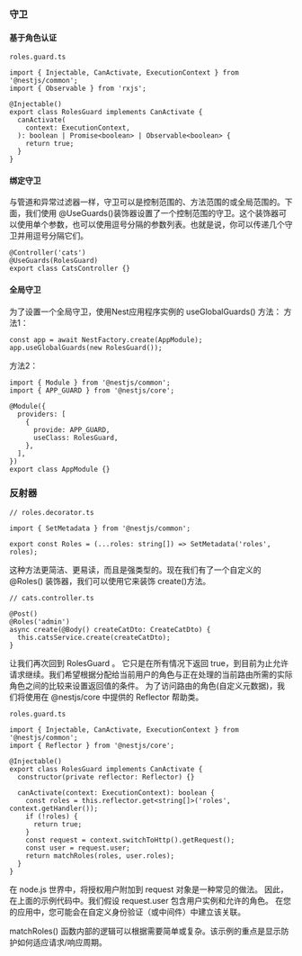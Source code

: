 ### 守卫

#### 基于角色认证
```
roles.guard.ts

import { Injectable, CanActivate, ExecutionContext } from '@nestjs/common';
import { Observable } from 'rxjs';

@Injectable()
export class RolesGuard implements CanActivate {
  canActivate(
    context: ExecutionContext,
  ): boolean | Promise<boolean> | Observable<boolean> {
    return true;
  }
}
```
#### 绑定守卫

与管道和异常过滤器一样，守卫可以是控制范围的、方法范围的或全局范围的。下面，我们使用 @UseGuards()装饰器设置了一个控制范围的守卫。这个装饰器可以使用单个参数，也可以使用逗号分隔的参数列表。也就是说，你可以传递几个守卫并用逗号分隔它们。

```
@Controller('cats')
@UseGuards(RolesGuard)
export class CatsController {}
```
#### 全局守卫

为了设置一个全局守卫，使用Nest应用程序实例的 useGlobalGuards() 方法：
方法1：
```
const app = await NestFactory.create(AppModule);
app.useGlobalGuards(new RolesGuard());
```
方法2：
```
import { Module } from '@nestjs/common';
import { APP_GUARD } from '@nestjs/core';

@Module({
  providers: [
    {
      provide: APP_GUARD,
      useClass: RolesGuard,
    },
  ],
})
export class AppModule {}

```


### 反射器


```
// roles.decorator.ts

import { SetMetadata } from '@nestjs/common';

export const Roles = (...roles: string[]) => SetMetadata('roles', roles);
```
这种方法更简洁、更易读，而且是强类型的。现在我们有了一个自定义的 @Roles() 装饰器，我们可以使用它来装饰 create()方法。
```
// cats.controller.ts

@Post()
@Roles('admin')
async create(@Body() createCatDto: CreateCatDto) {
  this.catsService.create(createCatDto);
}

```

让我们再次回到 RolesGuard 。 它只是在所有情况下返回 true，到目前为止允许请求继续。我们希望根据分配给当前用户的角色与正在处理的当前路由所需的实际角色之间的比较来设置返回值的条件。 为了访问路由的角色(自定义元数据)，我们将使用在 @nestjs/core 中提供的 Reflector 帮助类。

```
roles.guard.ts

import { Injectable, CanActivate, ExecutionContext } from '@nestjs/common';
import { Reflector } from '@nestjs/core';

@Injectable()
export class RolesGuard implements CanActivate {
  constructor(private reflector: Reflector) {}

  canActivate(context: ExecutionContext): boolean {
    const roles = this.reflector.get<string[]>('roles', context.getHandler());
    if (!roles) {
      return true;
    }
    const request = context.switchToHttp().getRequest();
    const user = request.user;
    return matchRoles(roles, user.roles);
  }
}
```



在 node.js 世界中，将授权用户附加到 request 对象是一种常见的做法。 因此，在上面的示例代码中。我们假设 request.user 包含用户实例和允许的角色。 在您的应用中，您可能会在自定义身份验证（或中间件）中建立该关联。

matchRoles() 函数内部的逻辑可以根据需要简单或复杂。该示例的重点是显示防护如何适应请求/响应周期。

